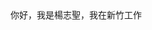 <!DOCTYPE html>
<html>
  <head>
    <title> 兩百字內的個人簡介 </title>
  </head>
  <body>
你好，我是楊志聖，我在新竹工作
</body>
</html>
